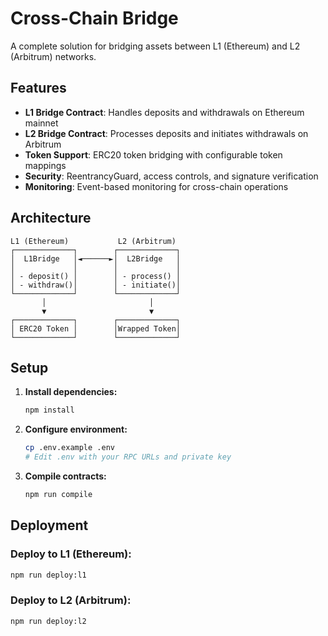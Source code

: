 # Cross-Chain Bridge

A complete solution for bridging assets between L1 (Ethereum) and L2 (Arbitrum) networks.

## Features

- **L1 Bridge Contract**: Handles deposits and withdrawals on Ethereum mainnet
- **L2 Bridge Contract**: Processes deposits and initiates withdrawals on Arbitrum
- **Token Support**: ERC20 token bridging with configurable token mappings
- **Security**: ReentrancyGuard, access controls, and signature verification
- **Monitoring**: Event-based monitoring for cross-chain operations

## Architecture

```
L1 (Ethereum)           L2 (Arbitrum)
┌─────────────┐        ┌─────────────┐
│  L1Bridge   │◄──────►│  L2Bridge   │
│             │        │             │
│ - deposit() │        │ - process() │
│ - withdraw()│        │ - initiate()│
└─────────────┘        └─────────────┘
       │                       │
       ▼                       ▼
┌─────────────┐        ┌─────────────┐
│ ERC20 Token │        │Wrapped Token│
└─────────────┘        └─────────────┘
```

## Setup

1. **Install dependencies:**
   ```bash
   npm install
   ```

2. **Configure environment:**
   ```bash
   cp .env.example .env
   # Edit .env with your RPC URLs and private key
   ```

3. **Compile contracts:**
   ```bash
   npm run compile
   ```

## Deployment

### Deploy to L1 (Ethereum):
```bash
npm run deploy:l1
```

### Deploy to L2 (Arbitrum):
```bash
npm run deploy:l2
```

<!-- ## Usage

### Bridge Assets L1 → L2

1. **Deposit on L1:**
   ```javascript
   const bridge = new CrossChainBridge();
   await bridge.initialize();
   
   // Deposit 100 tokens
   const depositHash = await bridge.depositToL2(tokenAddress, "100000000000000000000");
   ```

2. **Process on L2:**
   ```javascript
   await bridge.processDepositOnL2(userAddress, l1TokenAddress, amount, depositHash);
   ```

### Bridge Assets L2 → L1

1. **Initiate withdrawal on L2:**
   ```javascript
   const withdrawalHash = await bridge.initiateWithdrawal(l2TokenAddress, amount);
   ```

2. **Complete withdrawal on L1** (requires signature verification)

### Monitor Events

```bash
npm run bridge
```

## Contract Addresses

After deployment, contract addresses are saved to:
- `l1-deployment.json` - L1 contract addresses
- `l2-deployment.json` - L2 contract addresses

## Security Considerations

- **Signature Verification**: Implement proper ECDSA signature verification for production
- **Token Validation**: Ensure only supported tokens can be bridged
- **Rate Limiting**: Consider implementing deposit/withdrawal limits
- **Pause Mechanism**: Add emergency pause functionality
- **Multi-sig**: Use multi-signature wallets for admin functions

## Testing Networks

For testing, use:
- **L1**: Sepolia testnet
- **L2**: Arbitrum Sepolia testnet

Update `hardhat.config.js` network settings accordingly.

## Production Deployment

1. **Audit contracts** before mainnet deployment
2. **Set up monitoring** for all bridge events
3. **Implement proper signature verification**
4. **Configure multi-sig wallets** for admin functions
5. **Set up automated relayer** for cross-chain message passing

## License

MIT -->